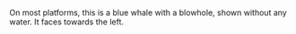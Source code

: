 On most platforms, this is a blue whale with a blowhole, shown without any water.
It faces towards the left.
